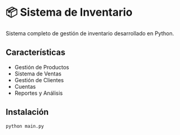 # 📦 Sistema de Inventario 

Sistema completo de gestión de inventario desarrollado en Python.

## Características

- Gestión de Productos
- Sistema de Ventas  
- Gestión de Clientes
- Cuentas 
- Reportes y Análisis

## Instalación
```bash
python main.py